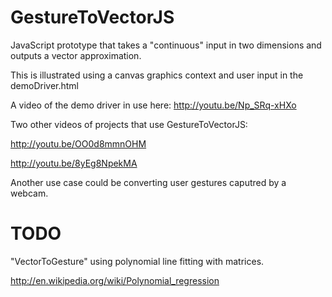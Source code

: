 GestureToVectorJS
=================

JavaScript prototype that takes a "continuous" input in two dimensions and outputs a vector approximation.

This is illustrated using a canvas graphics context and user input in the demoDriver.html

A video of the demo driver in use here: http://youtu.be/Np_SRq-xHXo

Two other videos of projects that use GestureToVectorJS:

http://youtu.be/OO0d8mmnOHM

http://youtu.be/8yEg8NpekMA

Another use case could be converting user gestures caputred by a webcam.

TODO
=================

"VectorToGesture" using polynomial line fitting with matrices.

http://en.wikipedia.org/wiki/Polynomial_regression
